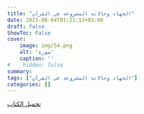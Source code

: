 ```yaml
---
title: "الجهاد وحالاته المشروعة في القرآن"
date: 2023-06-04T01:21:13+03:00
draft: false
ShowToc: False
cover:
    image: img/54.png
    alt: 'صورة'
    caption: ''
#    hidden: false
summary: 
tags: ["الجهاد وحالاته المشروعة في القرآن"]
categories: []
---
```

[تحميل الكتاب](./../../books/54.pdf)

